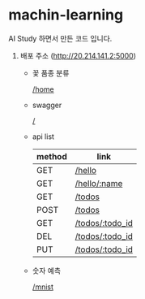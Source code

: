 # machin-learning

AI Study 하면서 만든 코드 입니다.

1. 배포 주소 (http://20.214.141.2:5000)

    - 꽃 품종 분류
    
        [/home](http://20.214.141.2:5000/home)
    
    - swagger
    
        [/](http://20.214.141.2:5000/)
    
    - api list
    
        |method|link|
        |---|---|
        |GET|[/hello](http://20.214.141.2:5000/hello)|
        |GET|[/hello/:name](http://20.214.141.2:5000/hello/:name)|
        |GET|[/todos](http://20.214.141.2:5000/todos)|
        |POST|[/todos](http://20.214.141.2:5000/todos)|
        |GET|[/todos/:todo_id](http://20.214.141.2:5000/todos/:todo_id)|
        |DEL|[/todos/:todo_id](http://20.214.141.2:5000/todos/:todo_id)|
        |PUT|[/todos/:todo_id](http://20.214.141.2:5000/todos/:todo_id)|

    - 숫자 예측
    
        [/mnist](http://20.214.141.2:5000/mnist)